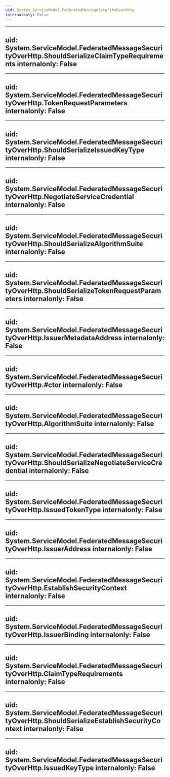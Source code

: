 ```yaml
---
uid: System.ServiceModel.FederatedMessageSecurityOverHttp
internalonly: False
---
```


---
uid: System.ServiceModel.FederatedMessageSecurityOverHttp.ShouldSerializeClaimTypeRequirements
internalonly: False
---

---
uid: System.ServiceModel.FederatedMessageSecurityOverHttp.TokenRequestParameters
internalonly: False
---

---
uid: System.ServiceModel.FederatedMessageSecurityOverHttp.ShouldSerializeIssuedKeyType
internalonly: False
---

---
uid: System.ServiceModel.FederatedMessageSecurityOverHttp.NegotiateServiceCredential
internalonly: False
---

---
uid: System.ServiceModel.FederatedMessageSecurityOverHttp.ShouldSerializeAlgorithmSuite
internalonly: False
---

---
uid: System.ServiceModel.FederatedMessageSecurityOverHttp.ShouldSerializeTokenRequestParameters
internalonly: False
---

---
uid: System.ServiceModel.FederatedMessageSecurityOverHttp.IssuerMetadataAddress
internalonly: False
---

---
uid: System.ServiceModel.FederatedMessageSecurityOverHttp.#ctor
internalonly: False
---

---
uid: System.ServiceModel.FederatedMessageSecurityOverHttp.AlgorithmSuite
internalonly: False
---

---
uid: System.ServiceModel.FederatedMessageSecurityOverHttp.ShouldSerializeNegotiateServiceCredential
internalonly: False
---

---
uid: System.ServiceModel.FederatedMessageSecurityOverHttp.IssuedTokenType
internalonly: False
---

---
uid: System.ServiceModel.FederatedMessageSecurityOverHttp.IssuerAddress
internalonly: False
---

---
uid: System.ServiceModel.FederatedMessageSecurityOverHttp.EstablishSecurityContext
internalonly: False
---

---
uid: System.ServiceModel.FederatedMessageSecurityOverHttp.IssuerBinding
internalonly: False
---

---
uid: System.ServiceModel.FederatedMessageSecurityOverHttp.ClaimTypeRequirements
internalonly: False
---

---
uid: System.ServiceModel.FederatedMessageSecurityOverHttp.ShouldSerializeEstablishSecurityContext
internalonly: False
---

---
uid: System.ServiceModel.FederatedMessageSecurityOverHttp.IssuedKeyType
internalonly: False
---
